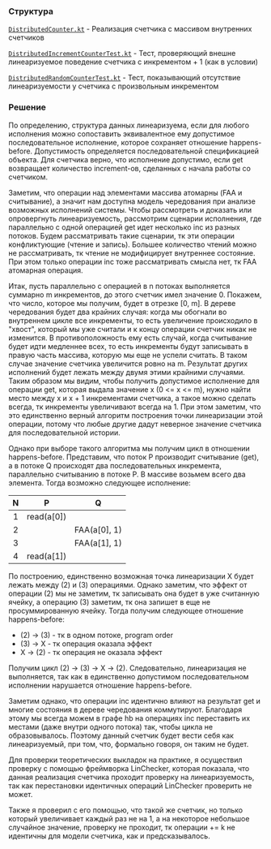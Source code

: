 ### Структура

[`DistributedCounter.kt`](src/main/kotlin/info/potapov/DistributedCounter.kt) - Реализация счетчика с массивом
внутренних счетчиков

[`DistributedIncrementCounterTest.kt`](src/test/kotlin/info/potapov/DistributedIncrementCounterTest.kt) - Тест,
проверяющий внешне линеаризуемое поведение счетчика с инкрементом + 1 (как в условии)

[`DistributedRandomCounterTest.kt`](src/test/kotlin/info/potapov/DistributedRandomCounterTest.kt) - Тест, показывающий
отсутствие линеаризуемости у счетчика с произвольным инкрементом

### Решение

По определению, структура данных линеаризуема, если для любого исполнения можно сопоставить эквивалентное ему допустимое
последовательное исполнение, которое сохраняет отношение happens-before. Допустимость определяется последовательной
спецификацией объекта. Для счетчика верно, что исполнение допустимо, если get возвращает количество increment-ов,
сделанных с начала работы со счетчиком.

Заметим, что операции над элементами массива атомарны (FAА и считывание), а значит нам доступна модель чередования при
анализе возможных исполнений системы. Чтобы рассмотреть и доказать или опровергнуть линеаризуемость, рассмотрим сценарии
исполнения, где параллельно с одной операцией get идет несколько inc из разных потоков. Будем рассматривать такие
сценарии, тк эти операции конфликтующие (чтение и запись). Большее количество чтений можно не рассматривать, тк чтение
не модифицирует внутреннее состояние. При этом только операции inс тоже рассматривать смысла нет, тк FAА атомарная
операция.

Итак, пусть параллельно с операцией в n потоках выполняется суммарно m инкрементов, до этого счетчик имел значение 0.
Покажем, что число, которое мы получим, будет в отрезке [0, m]. В дереве чередования будет два крайних случая: когда мы
обогнали во внутреннем цикле все инкременты, то есть увеличение происходило в "хвост", который мы уже считали и к концу
операции счетчик никак не изменится. В противоположность ему есть случай, когда считывание будет идти медленнее всех, то
есть инкременты будут записывать в правую часть массива, которую мы еще не успели считать. В таком случае значение
счетчика увеличится ровно на m. Результат других исполнений будет лежать между двумя этими крайними случаями. Таким
образом мы видим, чтобы получить допустимое исполнение для операции get, которая выдала значение x (0 <= x <= m), нужно
найти место между x и x + 1 инкрементами счетчика, а такое можно сделать всегда, тк инкременты увеличивают всегда на 1.
При этом заметим, что это единственно верный алгоритм построения точки линеаризации этой операции, потому что любые
другие дадут неверное значение счетчика для последовательной истории.

Однако при выборе такого алгоритма мы получим цикл в отношении happens-before. Представим, что поток P производит
считывание (get), а в потоке Q происходят два последовательных инкремента, параллельно считыванию в потоке P. В массиве
возьмем всего два элемента. Тогда возможно следующее исполнение:

N      | P | Q     |
| :----:  |    :----:   |          :----: |
| 1      |  read(a[0])       |    |
| 2   |         | FAA(a[0], 1)      |
| 3   |         | FAA(a[1], 1)     |
| 4   | read(a[1])        |      |

По построению, единственно возможная точка линеаризации X будет лежать между (2) и (3) операциями. Однако заметим, что
эффект от операции (2) мы не заметим, тк записывать она будет в уже считанную ячейку, а операцию (3) заметим, тк она
запишет в еще не просуммированную ячейку. Тогда получим следующее отношение happens-before:

* (2) &#8594; (3) - тк в одном потоке, program order
* (3) &#8594; X - тк операция оказала эффект
* X &#8594; (2) - тк операция не оказала эффект

Получим цикл (2) &#8594; (3) &#8594; X &#8594; (2). Следовательно, линеаризация не выполняется, так как в единственно
допустимом последовательном исполнении нарушается отношение happens-before.

Заметим однако, что операции inc идентично влияют на результат get и многие состояния в дереве чередования коммутируют.
Благодаря этому мы всегда можем в графе hb на операциях inc переставить их местами (даже внутри одного потока) так,
чтобы цикла не образовывалось. Поэтому данный счетчик будет вести себя как линеаризуемый, при том, что, формально
говоря, он таким не будет.

Для проверки теоретических выкладок на практике, я осуществил проверку с помощью фреймворка LinChecker, которая
показала, что данная реализация счетчика проходит проверку на линеаризуемость, так как перестановки идентичных операций
LinChecker проверить не может.

Также я проверил с его помощью, что такой же счетчик, но только который увеличивает каждый раз не на 1, а на некоторое
небольшое случайное значение, проверку не проходит, тк операции += k не идентичны для модели счетчика, как и
предсказывалось.

